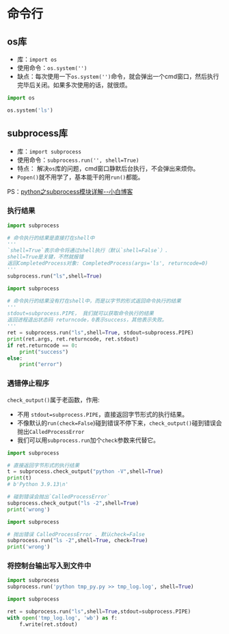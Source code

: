 # 命令行
## os库
- 库：`import os`
- 使用命令：`os.system('')`
- 缺点：每次使用一下`os.system('')`命令，就会弹出一个cmd窗口，然后执行完毕后关闭。如果多次使用的话，就很烦。
```python
import os

os.system('ls')
```

## subprocess库
- 库：`import subprocess`
- 使用命令：`subprocess.run('', shell=True)`
- 特点：
    解决`os`库的问题，cmd窗口静默后台执行，不会弹出来烦你。
- `Popen()`就不用学了，基本能干的用`run()`都能。

PS：[python之subprocess模块详解--小白博客](https://www.cnblogs.com/zhou2019/p/10582716.html)

### 执行结果

```python
import subprocess

# 命令执行的结果是直接打在shell中
'''
`shell=True`表示命令将通过shell执行（默认`shell=False`）.
shell=True是关键，不然就报错
返回CompletedProcess对象: CompletedProcess(args='ls', returncode=0)
'''
subprocess.run("ls",shell=True)
```

```python
import subprocess

# 命令执行的结果没有打在shell中，而是以字节的形式返回命令执行的结果
'''
stdout=subprocess.PIPE， 我们就可以获取命令执行的结果
返回进程退出状态码 returncode，0表示success，其他表示失败。
'''
ret = subprocess.run("ls",shell=True, stdout=subprocess.PIPE)
print(ret.args, ret.returncode, ret.stdout)
if ret.returncode == 0:
    print("success")
else:
    print("error")
```

### 遇错停止程序

`check_output()`属于老函数，作用:
- 不用 `stdout=subprocess.PIPE`，直接返回字节形式的执行结果。
- 不像默认的`run(check=False`)碰到错误不停下来，`check_output()`碰到错误会抛出`CalledProcessError`
- 我们可以用`subprocess.run`加个`check`参数来代替它。

```python
import subprocess

# 直接返回字节形式的执行结果
t = subprocess.check_output("python -V",shell=True)
print(t)
# b'Python 3.9.13\n'

# 碰到错误会抛出`CalledProcessError`
subprocess.check_output("ls -2",shell=True)
print('wrong')
```

```python
import subprocess

# 抛出错误 CalledProcessError . 默认check=False
subprocess.run("ls -2",shell=True, check=True)
print('wrong')
```

### 将控制台输出写入到文件中

```python
import subprocess
subprocess.run('python tmp_py.py >> tmp_log.log', shell=True)
```


```python
import subprocess

ret = subprocess.run("ls",shell=True,stdout=subprocess.PIPE)
with open('tmp_log.log', 'wb') as f:
    f.write(ret.stdout)
```